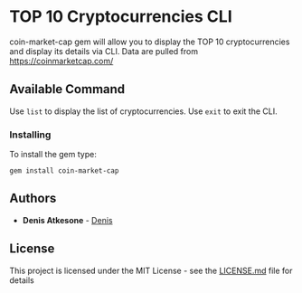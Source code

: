 # TOP 10 Cryptocurrencies CLI

coin-market-cap gem will allow you to display the TOP 10 cryptocurrencies and display its details via CLI. Data are pulled from https://coinmarketcap.com/

## Available Command

Use `list` to display the list of cryptocurrencies.
Use `exit` to exit the CLI.

### Installing

To install the gem type:

```
gem install coin-market-cap
```

## Authors

* **Denis Atkesone** - [Denis](https://github.com/kheyro/)

## License

This project is licensed under the MIT License - see the [LICENSE.md](LICENSE.md) file for details
